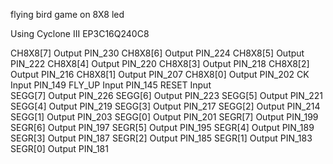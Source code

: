 flying bird game on 8X8 led

Using Cyclone III EP3C16Q240C8

CH8X8[7]	Output	PIN_230
CH8X8[6]	Output	PIN_224
CH8X8[5]	Output	PIN_222
CH8X8[4]	Output	PIN_220
CH8X8[3]	Output	PIN_218
CH8X8[2]	Output	PIN_216
CH8X8[1]	Output	PIN_207
CH8X8[0]	Output	PIN_202
CK	Input	PIN_149
FLY_UP	Input	PIN_145
RESET	Input	
SEGG[7]	Output	PIN_226
SEGG[6]	Output	PIN_223
SEGG[5]	Output	PIN_221
SEGG[4]	Output	PIN_219
SEGG[3]	Output	PIN_217
SEGG[2]	Output	PIN_214
SEGG[1]	Output	PIN_203
SEGG[0]	Output	PIN_201
SEGR[7]	Output	PIN_199
SEGR[6]	Output	PIN_197
SEGR[5]	Output	PIN_195
SEGR[4]	Output	PIN_189
SEGR[3]	Output	PIN_187
SEGR[2]	Output	PIN_185
SEGR[1]	Output	PIN_183
SEGR[0]	Output	PIN_181
